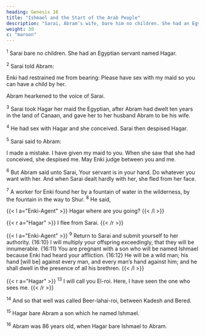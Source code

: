 ```yaml
---
heading: Genesis 16
title: "Ishmael and the Start of the Arab People"
description: "Sarai, Abram’s wife, bare him no children. She had an Egyptian servant named Hagar"
weight: 30
c: "maroon"
---
```



<sup>1</sup> Sarai bare no children. She had an Egyptian servant named Hagar.

<sup>2</sup> Sarai told Abram:

Enki had restrained me from bearing: Please have sex with my maid so you can have a child by her.

Abram hearkened to the voice of Sarai. 

<sup>3</sup> Sarai took Hagar her maid the Egyptian, after Abram had dwelt ten years in the land of Canaan, and gave her to her husband Abram to be his wife.

<sup>4</sup> He had sex with Hagar and she conceived. Sarai then despised Hagar. 

<sup>5</sup> Sarai said to Abram:

I made a mistake. I have given my maid to you. When she saw that she had conceived, she despised me. May Enki judge between you and me.

<sup>6</sup> But Abram said unto Sarai, Your servant is in your hand. Do whatever you want with her. And when Sarai dealt hardly with her, she fled from her face.

<sup>7</sup> A worker for Enki found her by a fountain of water in the wilderness, by the fountain in the way to Shur. <sup>8</sup> He said, 

{{< l a="Enki-Agent" >}}
Hagar where are you going? 
{{< /l >}}

{{< r a="Hagar" >}}
I flee from Sarai. 
{{< /r >}}


{{< l a="Enki-Agent" >}}
<sup>9</sup> Return to Sarai and submit yourself to her authority. {16:10} I will multiply your offspring exceedingly, that they will be innumerable. {16:11} You are pregnant with a son who will be named Ishmael because Enki had heard your affliction. {16:12} He will be a wild man; his hand [will be] against every man, and every man’s hand against him; and he shall dwell in the presence of all his brethren. 
{{< /l >}}

{{< r a="Hagar" >}}
<sup>13</sup> I will call you El-roi. Here, I have seen the one who sees me.
{{< /r >}}

<sup>14</sup> And so that well was called Beer-lahai-roi, between Kadesh and Bered.

<sup>15</sup> Hagar bare Abram a son which he named Ishmael.

<sup>16</sup> Abram was 86 years old, when Hagar bare Ishmael to Abram.
